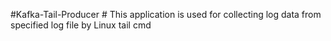 #Kafka-Tail-Producer # This application is used for collecting log data from specified log file by Linux tail cmd